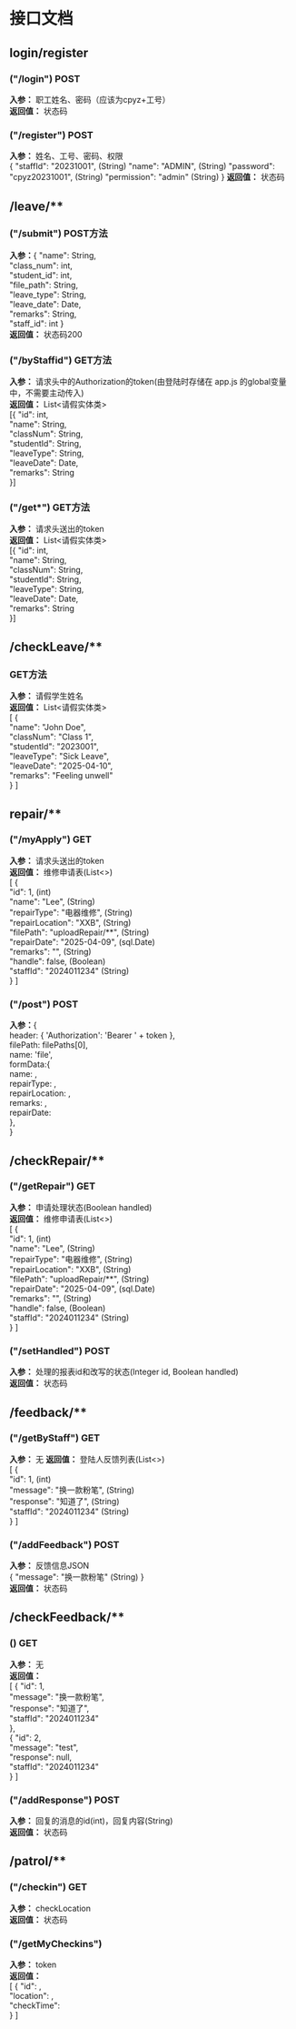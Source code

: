 # 接口文档
## login/register
### ("/login") POST
**入参：** 职工姓名、密码（应该为cpyz+工号）<br>
**返回值：** 状态码
### ("/register") POST
**入参：** 姓名、工号、密码、权限<br>
{
"staffId": "20231001", (String)
"name": "ADMIN", (String)
"password": "cpyz20231001", (String)
"permission": "admin" (String)
}
**返回值：** 状态码

## /leave/**
### ("/submit") POST方法
**入参：**{
"name": String,<br>
"class_num": int,<br>
"student_id": int,<br>
"file_path": String,<br>
"leave_type": String,<br>
"leave_date": Date,<br>
"remarks": String,<br>
"staff_id": int
}<br>
**返回值：** 状态码200

### ("/byStaffid") GET方法
**入参：** 请求头中的Authorization的token(由登陆时存储在 app.js 的global变量中，不需要主动传入)<br>
**返回值：** List<请假实体类><br>
[{
"id": int,<br>
"name": String,<br>
"classNum": String,<br>
"studentId": String,<br>
"leaveType": String,<br>
"leaveDate": Date,<br>
"remarks": String<br>
}]

### ("/get*") GET方法
**入参：** 请求头送出的token<br>
**返回值：** List<请假实体类><br>
[{
"id": int,<br>
"name": String,<br>
"classNum": String,<br>
"studentId": String,<br>
"leaveType": String,<br>
"leaveDate": Date,<br>
"remarks": String<br>
}]

## /checkLeave/**
### GET方法
**入参：** 请假学生姓名<br>
**返回值：** List<请假实体类><br>
[
{<br>
"name": "John Doe",<br>
"classNum": "Class 1",<br>
"studentId": "2023001",<br>
"leaveType": "Sick Leave",<br>
"leaveDate": "2025-04-10",<br>
"remarks": "Feeling unwell"<br>
}
]

## repair/**
### ("/myApply") GET
**入参：** 请求头送出的token<br>
**返回值：** 维修申请表(List<>)<br>
[
{<br>
"id": 1, (int)<br>
"name": "Lee", (String)<br>
"repairType": "电器维修", (String)<br>
"repairLocation": "XXB", (String)<br>
"filePath": "uploadRepair/**", (String)<br>
"repairDate": "2025-04-09", (sql.Date)<br>
"remarks": "", (String)<br>
"handle": false, (Boolean)<br>
"staffId": "2024011234" (String)<br>
}
]
### ("/post") POST
**入参：**{<br>
header: { 'Authorization': 'Bearer ' + token },<br>
filePath: filePaths[0],<br>
name: 'file',<br>
formData:{<br>
name: ,<br>
repairType: ,<br>
repairLocation: ,<br>
remarks: ,<br>
repairDate: <br>
},<br>
}

## /checkRepair/**
### ("/getRepair") GET
**入参：** 申请处理状态(Boolean handled)<br>
**返回值：** 维修申请表(List<>)<br>
[
{<br>
"id": 1, (int)<br>
"name": "Lee", (String)<br>
"repairType": "电器维修", (String)<br>
"repairLocation": "XXB", (String)<br>
"filePath": "uploadRepair/**", (String)<br>
"repairDate": "2025-04-09", (sql.Date)<br>
"remarks": "", (String)<br>
"handle": false, (Boolean)<br>
"staffId": "2024011234" (String)<br>
}
]
### ("/setHandled") POST
**入参：** 处理的报表id和改写的状态(Integer id, Boolean handled)<br>
**返回值：** 状态码

## /feedback/**
### ("/getByStaff") GET
**入参：** 无
**返回值：** 登陆人反馈列表(List<>)<br>
[
{<br>
"id": 1, (int)<br>
"message": "换一款粉笔", (String)<br>
"response": "知道了", (String)<br>
"staffId": "2024011234" (String)<br>
}
]
### ("/addFeedback") POST
**入参：** 反馈信息JSON<br>
{
"message": "换一款粉笔" (String)
}<br>
**返回值：** 状态码

## /checkFeedback/**
### () GET
**入参：** 无<br>
**返回值：**<br>
[
{
"id": 1,<br>
"message": "换一款粉笔",<br>
"response": "知道了",<br>
"staffId": "2024011234"<br>
},<br>
{
"id": 2,<br>
"message": "test",<br>
"response": null,<br>
"staffId": "2024011234"<br>
}
]
### ("/addResponse") POST
**入参：** 回复的消息的id(int)，回复内容(String)<br>
**返回值：** 状态码

## /patrol/**
### ("/checkin") GET
**入参：** checkLocation<br>
**返回值：** 状态码
### ("/getMyCheckins")
**入参：** token<br>
**返回值：** <br>
[
{
"id": ,<br>
"location": ,<br>
"checkTime": <br>
}
]